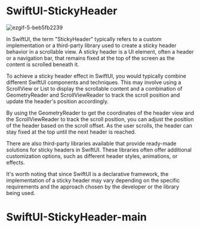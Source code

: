 # SwiftUI-StickyHeader

![ezgif-5-beb5fb2239](https://github.com/jp73923/SwiftUI-StickyHeader/assets/46054879/692eaf41-16e6-4ca2-b7c5-bdbf1ab095a0)


In SwiftUI, the term "StickyHeader" typically refers to a custom implementation or a third-party library used to create a sticky header behavior in a scrollable view. A sticky header is a UI element, often a header or a navigation bar, that remains fixed at the top of the screen as the content is scrolled beneath it.

To achieve a sticky header effect in SwiftUI, you would typically combine different SwiftUI components and techniques. This may involve using a ScrollView or List to display the scrollable content and a combination of GeometryReader and ScrollViewReader to track the scroll position and update the header's position accordingly.

By using the GeometryReader to get the coordinates of the header view and the ScrollViewReader to track the scroll position, you can adjust the position of the header based on the scroll offset. As the user scrolls, the header can stay fixed at the top until the next header is reached.

There are also third-party libraries available that provide ready-made solutions for sticky headers in SwiftUI. These libraries often offer additional customization options, such as different header styles, animations, or effects.

It's worth noting that since SwiftUI is a declarative framework, the implementation of a sticky header may vary depending on the specific requirements and the approach chosen by the developer or the library being used.
# SwiftUI-StickyHeader-main
